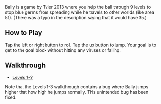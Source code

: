 Bally is a game by Tyler 2013 where you help the ball through 9 levels to stop blue germs from spreading while he travels to other worlds (like area 51). (There was a typo in the description saying that it would have 35.)

## How to Play

Tap the left or right button to roll. Tap the up button to jump. Your goal is to get to the goal block without hitting any viruses or falling.

## Walkthrough

* [Levels 1-3](https://youtu.be/k2dPOUbuKMc)

Note that the Levels 1-3 walkthrough contains a bug where Bally jumps higher that how high he jumps normally. This unintended bug has been fixed.
